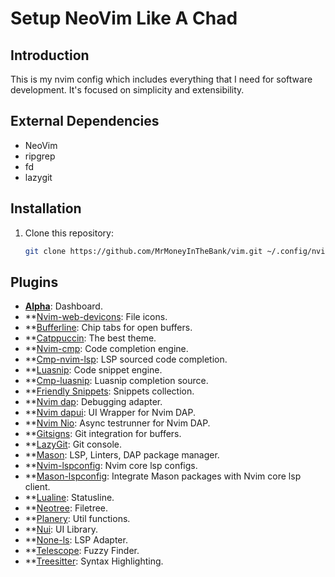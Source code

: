 # Setup NeoVim Like A Chad

## Introduction

This is my nvim config which includes everything that I need for software development. It's focused on simplicity and extensibility.

## External Dependencies

- NeoVim
- ripgrep
- fd
- lazygit

## Installation

1. Clone this repository:

   ```bash
   git clone https://github.com/MrMoneyInTheBank/vim.git ~/.config/nvim
   ```

## Plugins
- [**Alpha**](https://github.com/goolord/alpha-nvim): Dashboard.
- **[Nvim-web-devicons](https://github.com/nvim-tree/nvim-web-devicons): File icons.
- **[Bufferline](https://github.com/akinsho/bufferline.nvim): Chip tabs for open buffers.
- **[Catppuccin](https://github.com/catppuccin/nvim): The best theme.
- **[Nvim-cmp](https://github.com/hrsh7th/nvim-cmp): Code completion engine.
- **[Cmp-nvim-lsp](https://github.com/hrsh7th/cmp-nvim-lsp): LSP sourced code completion.
- **[Luasnip](https://github.com/L3MON4D3/LuaSnip): Code snippet engine.
- **[Cmp-luasnip](https://github.com/saadparwaiz1/cmp_luasnip): Luasnip completion source.
- **[Friendly Snippets](https://github.com/saadparwaiz1/cmp_luasnip): Snippets collection.
- **[Nvim dap](https://github.com/mfussenegger/nvim-dap): Debugging adapter.
- **[Nvim dapui](https://github.com/rcarriga/nvim-dap-ui): UI Wrapper for Nvim DAP.
- **[Nvim Nio](https://github.com/nvim-neotest/nvim-nio): Async testrunner for Nvim DAP. 
- **[Gitsigns](https://github.com/lewis6991/gitsigns.nvim): Git integration for buffers.
- **[LazyGit](https://github.com/kdheepak/lazygit.nvim): Git console.
- **[Mason](https://github.com/kdheepak/lazygit.nvim): LSP, Linters, DAP package manager.
- **[Nvim-lspconfig](https://github.com/neovim/nvim-lspconfig): Nvim core lsp configs.
- **[Mason-lspconfig](https://github.com/williamboman/mason-lspconfig.nvim?tab=readme-ov-file): Integrate Mason packages with Nvim core lsp client.
- **[Lualine](https://github.com/nvim-lualine/lualine.nvim): Statusline.
- **[Neotree](https://github.com/nvim-neo-tree/neo-tree.nvim): Filetree.
- **[Planery](https://github.com/nvim-lua/plenary.nvim): Util functions.
- **[Nui](https://github.com/MunifTanjim/nui.nvim): UI Library.
- **[None-ls](https://github.com/nvimtools/none-ls.nvim): LSP Adapter.
- **[Telescope](https://github.com/nvim-telescope/telescope.nvim): Fuzzy Finder.
- **[Treesitter](https://github.com/nvim-treesitter/nvim-treesitter): Syntax Highlighting.




